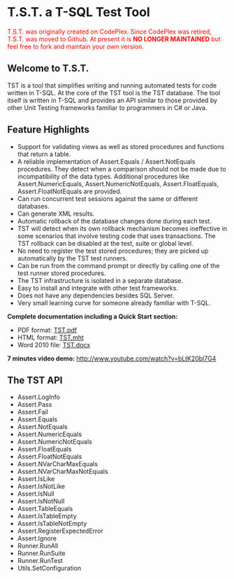 # T.S.T. a T-SQL Test Tool

<p style="color:red;">
T.S.T. was originally created on CodePlex. Since CodePlex was retired, T.S.T. was moved to Github. 
At present it is <strong>NO LONGER MAINTAINED</strong> but feel free to fork and maintain your own version.
</p>

## Welcome to T.S.T.

TST is a tool that simplifies writing and running automated tests for code written in T-SQL. 
At the core of the TST tool is the TST database. 
The tool itself is written in T-SQL and provides an API similar to those provided by other Unit Testing frameworks familiar to programmers in C# or Java. 


## Feature Highlights
- Support for validating views as well as stored procedures and functions that return a table.
- A reliable implementation of Assert.Equals / Assert.NotEquals procedures. They detect when a comparison should not be made due to incompatibility of the data types. Additional procedures like Assert.NumericEquals, Assert.NumericNotEquals, Assert.FloatEquals, Assert.FloatNotEquals are provided.
- Can run concurrent test sessions against the same or different databases.
- Can generate XML results.
- Automatic rollback of the database changes done during each test.
- TST will detect when its own rollback mechanism becomes ineffective in some scenarios that involve testing code that uses transactions. The TST rollback can be disabled at the test, suite or global level.
- No need to register the test stored procedures; they are picked up automatically by the TST test runners.
- Can be run from the command prompt or directly by calling one of the test runner stored procedures.
- The TST infrastructure is isolated in a separate database.
- Easy to install and integrate with other test frameworks.
- Does not have any dependencies besides SQL Server.
- Very small learning curve for someone already familiar with T-SQL.

**Complete documentation including a Quick Start section:**

- PDF format: [TST.pdf](DOC/TST.pdf)
- HTML format: [TST.mht](DOC/TST.mht)
- Word 2010 file: [TST.docx](DOC/TST.docx)

**7 minutes video demo:** http://www.youtube.com/watch?v=bLtK20bl7G4

## The TST API

- Assert.LogInfo
- Assert.Pass
- Assert.Fail
- Assert.Equals
- Assert.NotEquals
- Assert.NumericEquals
- Assert.NumericNotEquals
- Assert.FloatEquals
- Assert.FloatNotEquals
- Assert.NVarCharMaxEquals
- Assert.NVarCharMaxNotEquals
- Assert.IsLike
- Assert.IsNotLike
- Assert.IsNull
- Assert.IsNotNull
- Assert.TableEquals
- Assert.IsTableEmpty
- Assert.IsTableNotEmpty
- Assert.RegisterExpectedError
- Assert.Ignore
- Runner.RunAll
- Runner.RunSuite
- Runner.RunTest
- Utils.SetConfiguration

